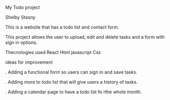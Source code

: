 My Todo project

Shelby Stasny

This is a website that has a todo list and contact form.

This project allows the user to upload, edit and delete tasks and a form with sign in options.

Thecnologies used 
React
Html
javascript
Css



ideas for improvement

. Adding a functional form so users can sign in and save tasks.

. Adding more to todo list that will give users a history of tasks.

. Adding a calendar page to have a todo list fo rthe whole month.
